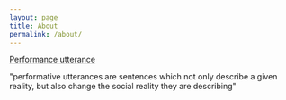 ```yaml
---
layout: page
title: About
permalink: /about/
---
```


[Performance utterance](https://en.wikipedia.org/wiki/Performative_utterance)

"performative utterances are sentences which not only describe a given reality, but also change the social reality they are describing"

